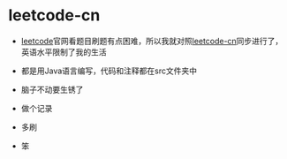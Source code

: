 # leetcode-cn
- [leetcode](https://leetcode.com)官网看题目刷题有点困难，所以我就对照[leetcode-cn](https://leetcode-cn.com)同步进行了，英语水平限制了我的生活

- 都是用Java语言编写，代码和注释都在src文件夹中

- 脑子不动要生锈了

- 做个记录

- 多刷

- 笨
